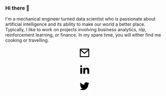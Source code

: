 ### Hi there 👋

I'm a mechanical engineer turned data scientist who is passionate about artificial intelligence and its ability to make our world a better place. Typically, I like to work on projects involving business analytics, nlp, reinforcement learning, or finance. In my spare time, you will either find me cooking or travelling.

<a href="vibhormalik97@gmail.com">
<p align="center">
  <img src="https://github.com/vibhormalik97/vibhormalik97/blob/master/mail-line.png" />
</p>
</a>
<a href="https://www.linkedin.com/in/vibhor-malik/">
<p align="center">
<img src="https://github.com/vibhormalik97/vibhormalik97/blob/master/linkedin-fill.png" />
</p>
</a>
                                                                                      
<p align="center">
<a href="https://twitter.com/Vibhor_Malik97/">
<img src="https://github.com/vibhormalik97/vibhormalik97/blob/master/twitter-fill.png" />
</a>
</p>
<!--
**vibhormalik97/vibhormalik97** is a ✨ _special_ ✨ repository because its `README.md` (this file) appears on your GitHub profile.

Here are some ideas to get you started:

- 🔭 I’m currently working on ...
- 🌱 I’m currently learning ...
- 👯 I’m looking to collaborate on ...
- 🤔 I’m looking for help with ...
- 💬 Ask me about ...
- 📫 How to reach me: ...
- 😄 Pronouns: ...
- ⚡ Fun fact: ...
-->
